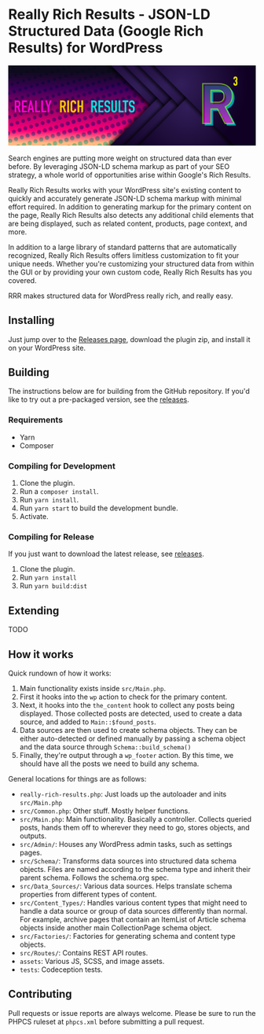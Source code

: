 # Really Rich Results - JSON-LD Structured Data (Google Rich Results) for WordPress

![Really Rich Results Banner](assets/src/images/banner-1544x500.png)

Search engines are putting more weight on structured data than ever before. By leveraging JSON-LD schema markup as part of your SEO strategy, a whole world of opportunities arise within Google's Rich Results.

Really Rich Results works with your WordPress site's existing content to quickly and accurately generate JSON-LD schema markup with minimal effort required. In addition to generating markup for the primary content on the page, Really Rich Results also detects any additional child elements that are being displayed, such as related content, products, page context, and more.

In addition to a large library of standard patterns that are automatically recognized, Really Rich Results offers limitless customization to fit your unique needs. Whether you're customizing your structured data from within the GUI or by providing your own custom code, Really Rich Results has you covered.

RRR makes structured data for WordPress really rich, and really easy.

## Installing

Just jump over to the [Releases page](https://github.com/pagely/really-rich-results/releases), download the plugin zip, and install it on your WordPress site.

## Building

The instructions below are for building from the GitHub repository. If you'd like to try out a pre-packaged version, see the [releases](https://github.com/pagely/really-rich-results/releases).

### Requirements
- Yarn
- Composer

### Compiling for Development

1. Clone the plugin.
2. Run a `composer install`.
3. Run `yarn install`.
4. Run `yarn start` to build the development bundle.
4. Activate.

### Compiling for Release

If you just want to download the latest release, see [releases](https://github.com/pagely/really-rich-results/releases).

1. Clone the plugin.
2. Run `yarn install`
3. Run `yarn build:dist`

## Extending

TODO

## How it works

Quick rundown of how it works:

1. Main functionality exists inside `src/Main.php`.
2. First it hooks into the `wp` action to check for the primary content.
3. Next, it hooks into the `the_content` hook to collect any posts being displayed. Those collected posts are detected, used to create a data source, and added to `Main::$found_posts`.
4. Data sources are then used to create schema objects. They can be either auto-detected or defined manually by passing a schema object and the data source through `Schema::build_schema()`
5. Finally, they're output through a `wp_footer` action. By this time, we should have all the posts we need to build any schema.

General locations for things are as follows:

* `really-rich-results.php`: Just loads up the autoloader and inits `src/Main.php`
* `src/Common.php`: Other stuff. Mostly helper functions.
* `src/Main.php`: Main functionality. Basically a controller. Collects queried posts, hands them off to wherever they need to go, stores objects, and outputs.
* `src/Admin/`: Houses any WordPress admin tasks, such as settings pages.
* `src/Schema/`: Transforms data sources into structured data schema objects. Files are named according to the schema type and inherit their parent schema. Follows the schema.org spec.
* `src/Data_Sources/`: Various data sources. Helps translate schema properties from different types of content.
* `src/Content_Types/`: Handles various content types that might need to handle a data source or group of data sources differently than normal. For example, archive pages that contain an ItemList of Article schema objects inside another main CollectionPage schema object.
* `src/Factories/`: Factories for generating schema and content type objects.
* `src/Routes/`: Contains REST API routes.
* `assets`: Various JS, SCSS, and image assets.
* `tests`: Codeception tests.

## Contributing

Pull requests or issue reports are always welcome. Please be sure to run the PHPCS ruleset at `phpcs.xml` before submitting a pull request.